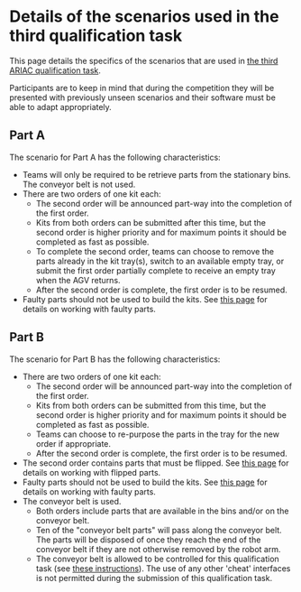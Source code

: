 # Details of the scenarios used in the third qualification task

This page details the specifics of the scenarios that are used in [the third ARIAC qualification task](https://bitbucket.org/osrf/ariac/wiki/2017/qualifiers/qual3).

Participants are to keep in mind that during the competition they will be presented with previously unseen scenarios and their software must be able to adapt appropriately.

## Part A

The scenario for Part A has the following characteristics:

-   Teams will only be required to be retrieve parts from the stationary bins. The conveyor belt is not used.
-   There are two orders of one kit each:
    - The second order will be announced part-way into the completion of the first order.
    - Kits from both orders can be submitted after this time, but the second order is higher priority and for maximum points it should be completed as fast as possible.
    - To complete the second order, teams can choose to remove the parts already in the kit tray(s), switch to an available empty tray, or submit the first order partially complete to receive an empty tray when the AGV returns.
    - After the second order is complete, the first order is to be resumed.
-   Faulty parts should not be used to build the kits. See [this page](http://wiki.ros.org/ariac/Tutorials/GEARInterface#Faulty_parts) for details on working with faulty parts.

## Part B

The scenario for Part B has the following characteristics:

-   There are two orders of one kit each:
    - The second order will be announced part-way into the completion of the first order.
    - Kits from both orders can be submitted from this time, but the second order is higher priority and for maximum points it should be completed as fast as possible.
    -   Teams can choose to re-purpose the parts in the tray for the new order if appropriate.
    -   After the second order is complete, the first order is to be resumed.
- The second order contains parts that must be flipped. See [this page](https://bitbucket.org/osrf/ariac/wiki/2017/frame_specifications#markdown-header-flipped-parts) for details on working with flipped parts.
-   Faulty parts should not be used to build the kits. See [this page](http://wiki.ros.org/ariac/Tutorials/GEARInterface#Faulty_parts) for details on working with faulty parts.
-   The conveyor belt is used.
    - Both orders include parts that are available in the bins and/or on the conveyor belt.
    - Ten of the "conveyor belt parts" will pass along the conveyor belt. The parts will be disposed of once they reach the end of the conveyor belt if they are not otherwise removed by the robot arm.
    - The conveyor belt is allowed to be controlled for this qualification task (see [these instructions](http://wiki.ros.org/ariac/Tutorials/GEARInterface#Controlling_the_conveyor_belt)). The use of any other 'cheat' interfaces is not permitted during the submission of this qualification task.
